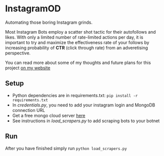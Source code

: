 # InstagramOD
Automating those boring Instagram grinds.

Most Instagram Bots employ a scatter shot tactic for their autofollows and likes. With only a limited number of rate-limited actions per day, it is important to try and maximize the effectiveness rate of your follows by increasing probability of **CTR** (click through rate) from an adveretising perspective.

You can read more about some of my thoughts and future plans for this project [on my website](http://www.prestonbrown.me/posts/instagram-bot)

## Setup
 * Python dependencies are in requirements.txt: `pip install -r requirements.txt`
 * In *credentials.py*, you need to add your instagram login and MongoDB connection URL
 * Get a free mongo cloud server [here](https://www.mongodb.com/download-center/cloud)
 * See instructions in *load_scrapers.py* to add scraping bots to your botnet

## Run
After you have finished simply run `python load_scrapers.py`

